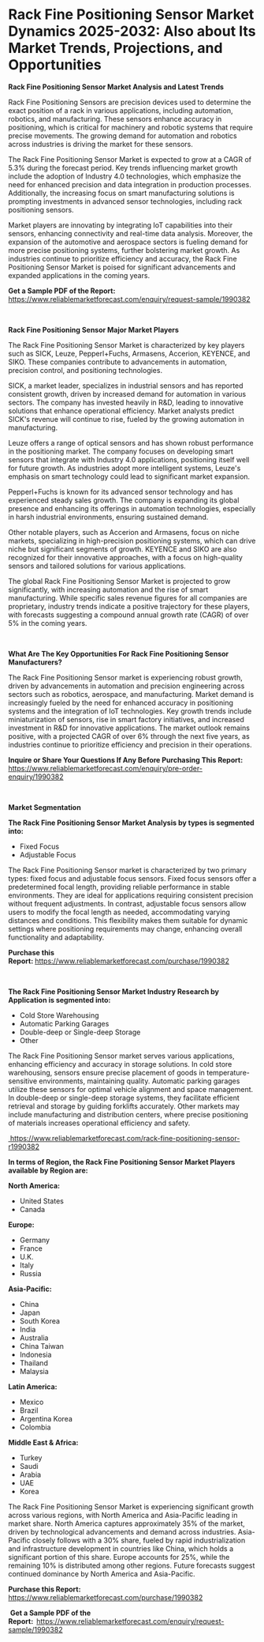 <p><h1>Rack Fine Positioning Sensor Market Dynamics 2025-2032: Also about Its Market Trends, Projections, and Opportunities</h1></p><p><strong>Rack Fine Positioning Sensor Market Analysis and Latest Trends</strong></p>
<p><p>Rack Fine Positioning Sensors are precision devices used to determine the exact position of a rack in various applications, including automation, robotics, and manufacturing. These sensors enhance accuracy in positioning, which is critical for machinery and robotic systems that require precise movements. The growing demand for automation and robotics across industries is driving the market for these sensors.</p><p>The Rack Fine Positioning Sensor Market is expected to grow at a CAGR of 5.3% during the forecast period. Key trends influencing market growth include the adoption of Industry 4.0 technologies, which emphasize the need for enhanced precision and data integration in production processes. Additionally, the increasing focus on smart manufacturing solutions is prompting investments in advanced sensor technologies, including rack positioning sensors. </p><p>Market players are innovating by integrating IoT capabilities into their sensors, enhancing connectivity and real-time data analysis. Moreover, the expansion of the automotive and aerospace sectors is fueling demand for more precise positioning systems, further bolstering market growth. As industries continue to prioritize efficiency and accuracy, the Rack Fine Positioning Sensor Market is poised for significant advancements and expanded applications in the coming years.</p></p>
<p><strong>Get a Sample PDF of the Report:&nbsp;</strong> <a href="https://www.reliablemarketforecast.com/enquiry/request-sample/1990382?utm_campaign=1097&utm_medium=2&utm_source=Github&utm_content=ia&utm_term=12042025&utm_id=rack-fine-positioning-sensor">https://www.reliablemarketforecast.com/enquiry/request-sample/1990382</a></p>
<p>&nbsp;</p>
<p><strong>Rack Fine Positioning Sensor Major Market Players</strong></p>
<p><p>The Rack Fine Positioning Sensor Market is characterized by key players such as SICK, Leuze, Pepperl+Fuchs, Armasens, Accerion, KEYENCE, and SIKO. These companies contribute to advancements in automation, precision control, and positioning technologies.</p><p>SICK, a market leader, specializes in industrial sensors and has reported consistent growth, driven by increased demand for automation in various sectors. The company has invested heavily in R&D, leading to innovative solutions that enhance operational efficiency. Market analysts predict SICK's revenue will continue to rise, fueled by the growing automation in manufacturing.</p><p>Leuze offers a range of optical sensors and has shown robust performance in the positioning market. The company focuses on developing smart sensors that integrate with Industry 4.0 applications, positioning itself well for future growth. As industries adopt more intelligent systems, Leuze's emphasis on smart technology could lead to significant market expansion.</p><p>Pepperl+Fuchs is known for its advanced sensor technology and has experienced steady sales growth. The company is expanding its global presence and enhancing its offerings in automation technologies, especially in harsh industrial environments, ensuring sustained demand.</p><p>Other notable players, such as Accerion and Armasens, focus on niche markets, specializing in high-precision positioning systems, which can drive niche but significant segments of growth. KEYENCE and SIKO are also recognized for their innovative approaches, with a focus on high-quality sensors and tailored solutions for various applications.</p><p>The global Rack Fine Positioning Sensor Market is projected to grow significantly, with increasing automation and the rise of smart manufacturing. While specific sales revenue figures for all companies are proprietary, industry trends indicate a positive trajectory for these players, with forecasts suggesting a compound annual growth rate (CAGR) of over 5% in the coming years.</p></p>
<p>&nbsp;</p>
<p><strong>What Are The Key Opportunities For Rack Fine Positioning Sensor Manufacturers?</strong></p>
<p><p>The Rack Fine Positioning Sensor market is experiencing robust growth, driven by advancements in automation and precision engineering across sectors such as robotics, aerospace, and manufacturing. Market demand is increasingly fueled by the need for enhanced accuracy in positioning systems and the integration of IoT technologies. Key growth trends include miniaturization of sensors, rise in smart factory initiatives, and increased investment in R&D for innovative applications. The market outlook remains positive, with a projected CAGR of over 6% through the next five years, as industries continue to prioritize efficiency and precision in their operations.</p></p>
<p><strong>Inquire or Share Your Questions If Any Before Purchasing This Report:</strong> <a href="https://www.reliablemarketforecast.com/enquiry/pre-order-enquiry/1990382?utm_campaign=1097&utm_medium=2&utm_source=Github&utm_content=ia&utm_term=12042025&utm_id=rack-fine-positioning-sensor">https://www.reliablemarketforecast.com/enquiry/pre-order-enquiry/1990382</a></p>
<p>&nbsp;</p>
<p><strong>Market Segmentation</strong></p>
<p><strong>The Rack Fine Positioning Sensor Market Analysis by types is segmented into:</strong></p>
<p><ul><li>Fixed Focus</li><li>Adjustable Focus</li></ul></p>
<p><p>The Rack Fine Positioning Sensor market is characterized by two primary types: fixed focus and adjustable focus sensors. Fixed focus sensors offer a predetermined focal length, providing reliable performance in stable environments. They are ideal for applications requiring consistent precision without frequent adjustments. In contrast, adjustable focus sensors allow users to modify the focal length as needed, accommodating varying distances and conditions. This flexibility makes them suitable for dynamic settings where positioning requirements may change, enhancing overall functionality and adaptability.</p></p>
<p><strong>Purchase this Report:&nbsp;</strong><a href="https://www.reliablemarketforecast.com/purchase/1990382?utm_campaign=1097&utm_medium=2&utm_source=Github&utm_content=ia&utm_term=12042025&utm_id=rack-fine-positioning-sensor">https://www.reliablemarketforecast.com/purchase/1990382</a></p>
<p>&nbsp;</p>
<p><strong>The Rack Fine Positioning Sensor Market Industry Research by Application is segmented into:</strong></p>
<p><ul><li>Cold Store Warehousing</li><li>Automatic Parking Garages</li><li>Double-deep or Single-deep Storage</li><li>Other</li></ul></p>
<p><p>The Rack Fine Positioning Sensor market serves various applications, enhancing efficiency and accuracy in storage solutions. In cold store warehousing, sensors ensure precise placement of goods in temperature-sensitive environments, maintaining quality. Automatic parking garages utilize these sensors for optimal vehicle alignment and space management. In double-deep or single-deep storage systems, they facilitate efficient retrieval and storage by guiding forklifts accurately. Other markets may include manufacturing and distribution centers, where precise positioning of materials increases operational efficiency and safety.</p></p>
<p><a href="https://www.reliablemarketforecast.com/rack-fine-positioning-sensor-r1990382?utm_campaign=1097&utm_medium=2&utm_source=Github&utm_content=ia&utm_term=12042025&utm_id=rack-fine-positioning-sensor">&nbsp;https://www.reliablemarketforecast.com/rack-fine-positioning-sensor-r1990382</a></p>
<p><strong>In terms of Region, the Rack Fine Positioning Sensor Market Players available by Region are:</strong></p>
<p>
    <p> <strong> North America: </strong>
        <ul>
            <li>United States</li>
            <li>Canada</li>
        </ul>
        </p> 
    <p> <strong> Europe: </strong>
        <ul>
            <li>Germany</li>
            <li>France</li>
            <li>U.K.</li>
            <li>Italy</li>
            <li>Russia</li>
        </ul>
        </p> 
    <p> <strong> Asia-Pacific: </strong>
        <ul>
            <li>China</li>
            <li>Japan</li>
            <li>South Korea</li>
            <li>India</li>
            <li>Australia</li>
            <li>China Taiwan</li>
            <li>Indonesia</li>
            <li>Thailand</li>
            <li>Malaysia</li>
        </ul>
        </p> 
    <p> <strong> Latin America: </strong>
        <ul>
            <li>Mexico</li>
            <li>Brazil</li>
            <li>Argentina Korea</li>
            <li>Colombia</li>
        </ul>
        </p> 
    <p> <strong> Middle East & Africa: </strong>
        <ul>
            <li>Turkey</li>
            <li>Saudi</li>
            <li>Arabia</li>
            <li>UAE</li>
            <li>Korea</li>
        </ul>
    </p>
    </p>
<p><p>The Rack Fine Positioning Sensor Market is experiencing significant growth across various regions, with North America and Asia-Pacific leading in market share. North America captures approximately 35% of the market, driven by technological advancements and demand across industries. Asia-Pacific closely follows with a 30% share, fueled by rapid industrialization and infrastructure development in countries like China, which holds a significant portion of this share. Europe accounts for 25%, while the remaining 10% is distributed among other regions. Future forecasts suggest continued dominance by North America and Asia-Pacific.</p></p>
<p><strong>Purchase this Report: </strong><a href="https://www.reliablemarketforecast.com/purchase/1990382?utm_campaign=1097&utm_medium=2&utm_source=Github&utm_content=ia&utm_term=12042025&utm_id=rack-fine-positioning-sensor">https://www.reliablemarketforecast.com/purchase/1990382</a></p>
<p>&nbsp;<strong>Get a Sample PDF of the Report:&nbsp;&nbsp;</strong><a href="https://www.reliablemarketforecast.com/enquiry/request-sample/1990382?utm_campaign=1097&utm_medium=2&utm_source=Github&utm_content=ia&utm_term=12042025&utm_id=rack-fine-positioning-sensor">https://www.reliablemarketforecast.com/enquiry/request-sample/1990382</a></p>
<p><strong></strong></p>
<p><p></p><p></p><p></p></p>